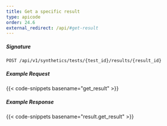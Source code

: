 ```yaml
---
title: Get a specific result
type: apicode
order: 24.6
external_redirect: /api/#get-result
---
```


##### Signature
`POST /api/v1/synthetics/tests/{test_id}/results/{result_id}`

##### Example Request

{{< code-snippets basename="get_result" >}}

##### Example Response

{{< code-snippets basename="result.get_result" >}}
